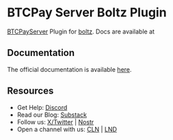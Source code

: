 # BTCPay Server Boltz Plugin

[BTCPayServer](https://github.com/btcpayserver/btcpayserver) Plugin for [boltz](https://boltz.exchange). Docs are available at

## Documentation

The official documentation is available [here](https://docs.boltz.exchange/v/boltz-client/).

## Resources

- Get Help: [Discord](https://discord.gg/QBvZGcW)
- Read our Blog: [Substack](https://blog.boltz.exchange/)
- Follow us: [X/Twitter](https://twitter.com/Boltzhq) | [Nostr](https://snort.social/p/npub1psm37hke2pmxzdzraqe3cjmqs28dv77da74pdx8mtn5a0vegtlas9q8970)
- Open a channel with us: [CLN](https://amboss.space/node/02d96eadea3d780104449aca5c93461ce67c1564e2e1d73225fa67dd3b997a6018) | [LND](https://amboss.space/node/026165850492521f4ac8abd9bd8088123446d126f648ca35e60f88177dc149ceb2)&#x20;
